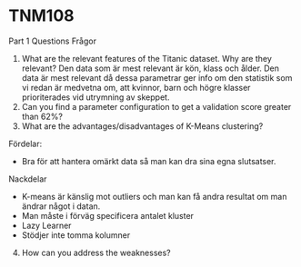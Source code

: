 # TNM108
Part 1
Questions
Frågor
1.	What are the relevant features of the Titanic dataset. Why are they relevant?
Den data som är mest relevant är kön, klass och ålder. Den data är mest relevant då dessa parametrar ger info om den statistik som vi redan är medvetna om, att kvinnor, barn och högre klasser prioriterades vid utrymning av skeppet. 
2.	Can you find a parameter configuration to get a validation score greater than 62%?
3.	What are the advantages/disadvantages of K-Means clustering?

Fördelar:
-	Bra för att hantera omärkt data så man kan dra sina egna slutsatser.

Nackdelar
-	K-means är känslig mot outliers och man kan få andra resultat om man ändrar något i datan.
-	Man måste i förväg specificera antalet kluster
-	Lazy Learner
-	Stödjer inte tomma kolumner

4.	How can you address the weaknesses?
